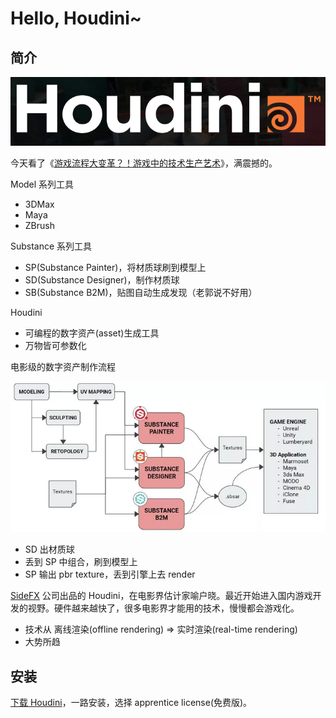 # Hello, Houdini~

## 简介

![](2019_02_02_hello_houdini/houdini.png)

今天看了《[游戏流程大变革？！游戏中的技术生产艺术][1]》，满震撼的。

Model 系列工具

 * 3DMax
 * Maya
 * ZBrush

Substance 系列工具

 * SP(Substance Painter)，将材质球刷到模型上
 * SD(Substance Designer)，制作材质球
 * SB(Substance B2M)，贴图自动生成发现（老郭说不好用）

Houdini

 * 可编程的数字资产(asset)生成工具
 * 万物皆可参数化

电影级的数字资产制作流程

![](2019_02_02_hello_houdini/programmable_asset_pipeline.png)

 * SD 出材质球
 * 丢到 SP 中组合，刷到模型上
 * SP 输出 pbr texture，丢到引擎上去 render

[SideFX][2] 公司出品的 Houdini，在电影界估计家喻户晓。最近开始进入国内游戏开发的视野。硬件越来越快了，很多电影界才能用的技术，慢慢都会游戏化。

 * 技术从 离线渲染(offline rendering) => 实时渲染(real-time rendering)
 * 大势所趋


## 安装

[下载 Houdini][3]，一路安装，选择 apprentice license(免费版)。


[1]:https://mp.weixin.qq.com/s?__biz=MzAxNzAxMDgyNw==&mid=2649769601&idx=1&sn=974c5aebb3f7c62a129d5494a6959769&chksm=83e8ff65b49f7673468e462a7ccfc2c575aeb5d6b0709116aa6c65d63a529447bc52c437e214&mpshare=1&scene=1&srcid=0202EJClClR5mAULCjroDphp#rd
[2]:https://www.sidefx.com/
[3]:https://www.sidefx.com/download/
